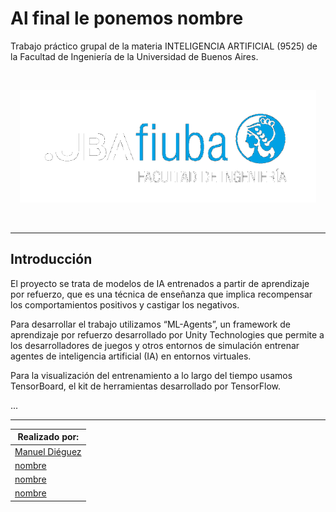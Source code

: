 # Al final le ponemos nombre

Trabajo práctico grupal de la materia INTELIGENCIA ARTIFICIAL (9525) de la Facultad de Ingeniería de la Universidad de Buenos Aires.

<br>
<p align="center">
  <img src="https://raw.githubusercontent.com/MiguelV5/MiguelV5/main/misc/logofiubatransparent_partialwhite.png" height="180"/>
</p>
<br>

---
## Introducción

El proyecto se trata de modelos de IA entrenados a partir de aprendizaje por refuerzo, que es una técnica de enseñanza que implica recompensar los comportamientos positivos y castigar los negativos. 

Para desarrollar el trabajo utilizamos “ML-Agents”, un framework de aprendizaje por refuerzo desarrollado por Unity Technologies que permite a los desarrolladores de juegos y otros entornos de simulación entrenar agentes de inteligencia artificial (IA) en entornos virtuales.

Para la visualización del entrenamiento a lo largo del tiempo usamos TensorBoard, el kit de herramientas desarrollado por TensorFlow.

...

---
<div align="center">

| Realizado por:                                                      |
| ------------------------------------------------------------------- |
| [Manuel Diéguez](https://github.com/jmdieguez)                      |
| [nombre](https://github.com/usuario)                                |
| [nombre](https://github.com/usuario)                                |
| [nombre](https://github.com/usuario)                                |

</div>
